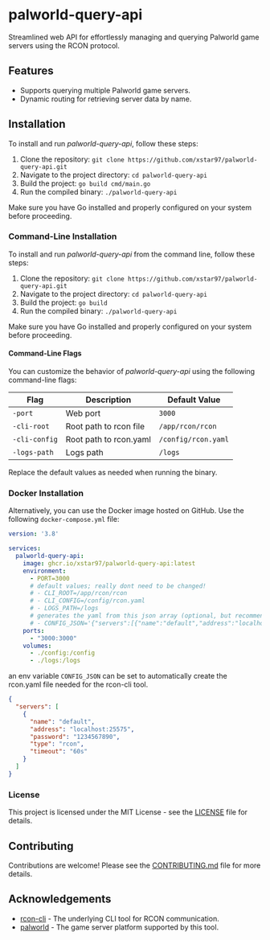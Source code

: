 # palworld-query-api

Streamlined web API for effortlessly managing and querying Palworld game servers using the RCON protocol.

## Features

- Supports querying multiple Palworld game servers.
- Dynamic routing for retrieving server data by name.

## Installation

To install and run *palworld-query-api*, follow these steps:

1. Clone the repository: `git clone https://github.com/xstar97/palworld-query-api.git`
2. Navigate to the project directory: `cd palworld-query-api`
3. Build the project: `go build cmd/main.go`
4. Run the compiled binary: `./palworld-query-api`

Make sure you have Go installed and properly configured on your system before proceeding.

### Command-Line Installation

To install and run *palworld-query-api* from the command line, follow these steps:

1. Clone the repository: `git clone https://github.com/xstar97/palworld-query-api.git`
2. Navigate to the project directory: `cd palworld-query-api`
3. Build the project: `go build`
4. Run the compiled binary: `./palworld-query-api`

Make sure you have Go installed and properly configured on your system before proceeding.

#### Command-Line Flags

You can customize the behavior of *palworld-query-api* using the following command-line flags:

| Flag               | Description                           | Default Value      |
|--------------------|---------------------------------------|--------------------|
| `-port`            | Web port                              | `3000`             |
| `-cli-root`        | Root path to rcon file                | `/app/rcon/rcon`   |
| `-cli-config`      | Root path to rcon.yaml                | `/config/rcon.yaml`|
| `-logs-path`       | Logs path                             | `/logs`            |

Replace the default values as needed when running the binary.

### Docker Installation

Alternatively, you can use the Docker image hosted on GitHub. Use the following `docker-compose.yml` file:

```yaml
version: '3.8'

services:
  palworld-query-api:
    image: ghcr.io/xstar97/palworld-query-api:latest
    environment:
      - PORT=3000
      # default values; really dont need to be changed!
      # - CLI_ROOT=/app/rcon/rcon
      # - CLI_CONFIG=/config/rcon.yaml
      # - LOGS_PATH=/logs
      # generates the yaml from this json array (optional, but recommended)
      # - CONFIG_JSON='{"servers":[{"name":"default","address":"localhost:25575","password":"1234567890","type":"rcon","timeout":"10s"}]}'
    ports:
      - "3000:3000"
    volumes:
      - ./config:/config
      - ./logs:/logs
```

an env variable `CONFIG_JSON` can be set to automatically create the rcon.yaml file needed for the rcon-cli tool.

```json
{
  "servers": [
    {
      "name": "default",
      "address": "localhost:25575",
      "password": "1234567890",
      "type": "rcon",
      "timeout": "60s"
    }
  ]
}
```

### License

This project is licensed under the MIT License - see the [LICENSE](./LICENSE) file for details.

## Contributing

Contributions are welcome! Please see the [CONTRIBUTING.md](./CONTRIBUTING.md) file for more details.

## Acknowledgements

- [rcon-cli](https://github.com/gorcon/rcon-cli) - The underlying CLI tool for RCON communication.
- [palworld](https://palworld.gg/) - The game server platform supported by this tool.
